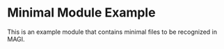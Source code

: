 # Minimal Module Example

This is an example module that contains minimal files to be recognized in MAGI.
